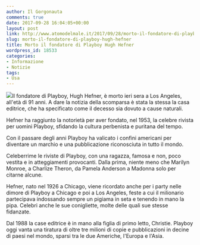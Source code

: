```yaml
---
author: Il Gorgonauta
comments: true
date: 2017-09-28 16:04:05+00:00
layout: post
link: http://www.atomodelmale.it/2017/09/28/morto-il-fondatore-di-playboy-hugh-hefner/
slug: morto-il-fondatore-di-playboy-hugh-hefner
title: Morto il fondatore di Playboy Hugh Hefner
wordpress_id: 18533
categories:
- Informazione
- Notizie
tags:
- Usa
---
```


![](http://www.atomodelmale.it/wp-content/uploads/2017/09/Playboy-Kate-Moss-2014-300x297.jpg)Il fondatore di Playboy, Hugh Hefner, è morto ieri sera a Los Angeles, all'età di 91 anni. A dare la notizia della scomparsa è stata la stessa la casa editrice, che ha specificato come il decesso sia dovuto a cause naturali.

Hefner ha raggiunto la notorietà per aver fondato, nel 1953, la celebre rivista per uomini Playboy, sfidando la cultura perbenista e puritana del tempo.


Con il passare degli anni Playboy ha valicato i confini americani per diventare un marchio e una pubblicazione riconosciuta in tutto il mondo.

Celeberrime le riviste di Playboy, con una ragazza, famosa e non, poco vestita e in atteggiamenti provocanti. Dalla prima, niente meno che Marilyn Monroe, a Charlize Theron, da Pamela Anderson a Madonna solo per citarne alcune.

Hefner, nato nel 1926 a Chicago, viene ricordato anche per i party nelle dimore di Playboy a Chicago e poi a Los Angeles, feste a cui il milionario partecipava indossando sempre un pigiama in seta e tenendo in mano la pipa. Celebri anche le sue conigliette, molte delle quali sue stesse fidanzate.

Dal 1988 la case editrice è in mano alla figlia di primo letto, Christie. Playboy oggi vanta una tiratura di oltre tre milioni di copie e pubblicazioni in decine di paesi nel mondo, sparsi tra le due Americhe, l'Europa e l'Asia.
